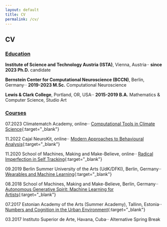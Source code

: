 ```yaml
---
layout: default
title: CV
permalink: /cv/
---
```


## CV 

### <ins>Education</ins>

**Institute of Science and Technology Austria (ISTA)**, Vienna, Austria⋅⋅
**since 2023 Ph.D.** candidate

**Bernstein Center for Computational Neuroscience (BCCN)**, Berlin, Germany⋅⋅
**2019-2023 M.Sc.** Computational Neuroscience

**Lewis & Clark College**, Portland, OR, USA⋅⋅
**2015-2019 B.A.** Mathematics & Computer Science, Studio Art

### <ins>Courses</ins>

07.2023 Climatematch Academy, online⋅⋅
[Computational Tools in Climate Science](https://academy.climatematch.io/){:target="_blank"}

11.2022 Cajal NeuroKit, online⋅⋅
[Modern Approaches to Behavioural Analysis](https://cajal-training.org/neurokit/behavioural-analysis/){:target="_blank"}

11.2020 School of Machines, Making and Make-Believe, online⋅⋅
[Radical Imperfection in Self Tracking](https://www.are.na/kit-kuksenok/radical-imperfection){:target="_blank"}

09.2019 Berlin Summer University of the Arts (UdK/DFKI), Berlin, Germany⋅⋅
[Wearables and Machine Learning](https://summer-university.udk-berlin.de/workshops/find-courses/overview/custom-content-courses/wearables-and-machine-learning/){:target="_blank"}

08.2018 School of Machines, Making and Make-Believe, Berlin, Germany⋅⋅
[Autonomous Generative Spirit: Machine Learning for Artists](https://www.schoolofma.org/autonomous-generative-spirit){:target="_blank"}

07.2017 Estonian Academy of the Arts (Summer Academy), Tallinn, Estonia⋅⋅
[Numbers and Cognition in the Urban Environment](https://www.summerschoolsineurope.eu/course/10767/numbers-and-cognition-in-the-urban-environment){:target="_blank"}

03.2017 Instituto Superior de Arte, Havana, Cuba⋅⋅
Alternative Spring Break 




